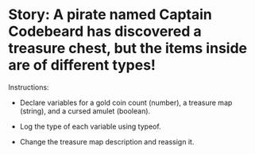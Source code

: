 <h1> Story: A pirate named Captain Codebeard has discovered a treasure chest, but the items inside are of different types! </h1>
Instructions:

* Declare variables for a gold coin count (number), a treasure map (string), and a cursed amulet (boolean).

* Log the type of each variable using typeof.

* Change the treasure map description and reassign it.
